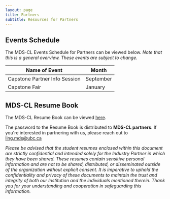 ```yaml
---
layout: page
title: Partners
subtitle: Resources for Partners
---
```


<h2 id="second-heading">Events Schedule</h2>
<p>The MDS-CL Events Schedule for Partners can be viewed below. <i>Note that this is a general overview. These events are subject to change.</i></p> 

<table>
<thead>
<tr>
<th>Name of Event</th>
<th>Month</th>
</tr>
</thead>
<tbody>
<tr>
<td>Capstone Partner Info Session</td>
<td>September</td>
</tr>
<tr>
<td>Capstone Fair</td>
<td>January</td>
</tr>
</tbody>
</table>
<p> </p>
<h2 id="second-heading">MDS-CL Resume Book</h2>
<p>The MDS-CL Resume Book can be viewed <a href="/assets/img/mds-cl-resume-book.pdf">here</a>.</p> 

<p>The password to the Resume Book is distributed to <strong>MDS-CL partners</strong>. If you're interested in partnering with us, please reach out to <u>ling.mds@ubc.ca</u><p>

<p><i>Please be advised that the student resumes enclosed within this document are strictly confidential and intended solely for the Industry Partner in which they have been shared. These resumes contain sensitive personal information and are not to be shared, distributed, or disseminated outside of the organization without explicit consent. It is imperative to uphold the
confidentiality and privacy of these documents to maintain the trust and integrity of both our Institution and the individuals mentioned therein. Thank you for your understanding and cooperation in safeguarding this information.</i></p>
